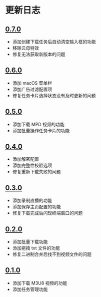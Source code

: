 # 更新日志

## [0.7.0](https://github.com/zhiyiYo/Fluent-M3U8/releases/tag/v0.7.0) <Badge type="tip" text="最新版" />
* 添加创建下载任务后自动清空输入框的功能
* 移除云母特效
* 修复无法获取新版本的问题

## [0.6.0](https://github.com/zhiyiYo/Fluent-M3U8/releases/tag/v0.6.0)
* 添加 macOS 菜单栏
* 添加广告过滤配置项
* 修复任务卡片选择状态没有及时更新的问题

## [0.5.0](https://github.com/zhiyiYo/Fluent-M3U8/releases/tag/v0.5.0)
* 添加下载 MPD 视频的功能
* 添加批量操作任务卡片的功能

## [0.4.0](https://github.com/zhiyiYo/Fluent-M3U8/releases/tag/v0.4.0)
* 添加解密配置
* 添加完整性校验选项
* 修复重新下载失败的问题

## [0.3.0](https://github.com/zhiyiYo/Fluent-M3U8/releases/tag/v0.3.0)
* 添加录制直播的功能
* 添加保存主页配置的功能
* 修复下载完成后闪现终端窗口的问题

## [0.2.0](https://github.com/zhiyiYo/Fluent-M3U8/releases/tag/v0.2.0)
* 添加批量下载功能
* 添加拖拽 txt 文件的功能
* 修复二进制合并后找不到视频文件的问题

## [0.1.0](https://github.com/zhiyiYo/Fluent-M3U8/releases/tag/v0.1.0)
* 添加下载 M3U8 视频的功能
* 添加任务管理功能